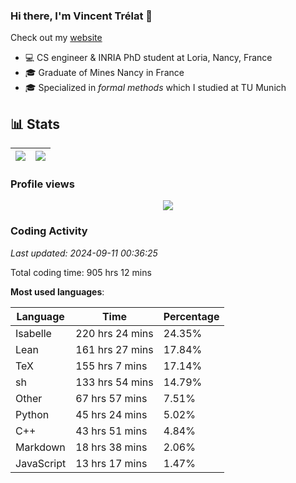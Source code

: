 ### Hi there, I'm Vincent Trélat 👋

Check out my [website](https://vtrelat.github.io)

-   💻 CS engineer & INRIA PhD student at Loria, Nancy, France
-   🎓 Graduate of Mines Nancy in France
-   🎓 Specialized in _formal methods_ which I studied at TU Munich

## 📊 **Stats**

| <img align="center" src="https://readme-stats.clckblog.space/api?username=VTrelat&show_icons=true&include_all_commits=true&theme=tokyonight&hide_border=true" /> | <img align="center" src="https://readme-stats.clckblog.space/api/top-langs/?username=VTrelat&layout=compact&theme=tokyonight&hide_border=true" /> |
| ---------------------------------------------------------------------------------------------------------------------------------------------------------------- | ------------------------------------------------------------------------------------------------------------------------------------------------- |

### Profile views

<p align="center">
 <img src="https://profile-counter.glitch.me/VTrelat/count.svg" />
</p>

<!--automations-->
### Coding Activity
_Last updated: 2024-09-11 00:36:25_

Total coding time: 905 hrs 12 mins

**Most used languages**:

| Language | Time | Percentage |
| ------------- | ------------- | ------------- |
| Isabelle | 220 hrs 24 mins | 24.35% |
| Lean | 161 hrs 27 mins | 17.84% |
| TeX | 155 hrs 7 mins | 17.14% |
| sh | 133 hrs 54 mins | 14.79% |
| Other | 67 hrs 57 mins | 7.51% |
| Python | 45 hrs 24 mins | 5.02% |
| C++ | 43 hrs 51 mins | 4.84% |
| Markdown | 18 hrs 38 mins | 2.06% |
| JavaScript | 13 hrs 17 mins | 1.47% |

